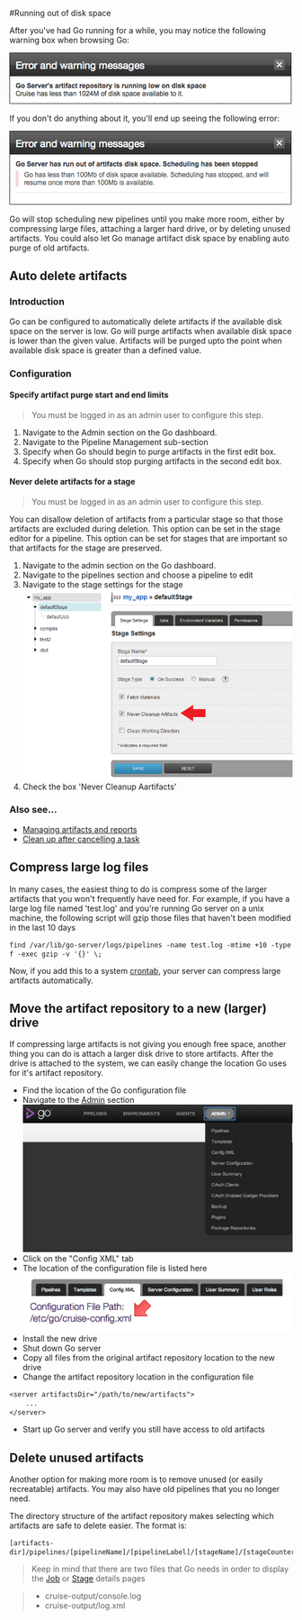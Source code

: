 #Running out of disk space

After you've had Go running for a while, you may notice the following warning box when browsing Go:

![](../resources/images/cruise/admin/out_of_disk_space/1_low_disk_space_on_artifacts.png)

If you don't do anything about it, you'll end up seeing the following error:

![](../resources/images/cruise/admin/out_of_disk_space/2_out_of_disk_space_on_artifacts.png)

Go will stop scheduling new pipelines until you make more room, either by compressing large files, attaching a larger hard drive, or by deleting unused artifacts. You could also let Go manage artifact disk space by enabling auto purge of old artifacts.

## Auto delete artifacts

### Introduction

Go can be configured to automatically delete artifacts if the available disk space on the server is low. Go will purge artifacts when available disk space is lower than the given value. Artifacts will be purged upto the point when available disk space is greater than a defined value.

### Configuration

#### Specify artifact purge start and end limits

> You must be logged in as an admin user to configure this step.

1.  Navigate to the Admin section on the Go dashboard.
2.  Navigate to the Pipeline Management sub-section
3.  Specify when Go should begin to purge artifacts in the first edit box.
4.  Specify when Go should stop purging artifacts in the second edit box.

#### Never delete artifacts for a stage

> You must be logged in as an admin user to configure this step.

You can disallow deletion of artifacts from a particular stage so that those artifacts are excluded during deletion. This option can be set in the stage editor for a pipeline. This option can be set for stages that are important so that artifacts for the stage are preserved.

1.  Navigate to the admin section on the Go dashboard.
2.  Navigate to the pipelines section and choose a pipeline to edit
3.  Navigate to the stage settings for the stage
![Disable artifact cleanup](../resources/images/cruise/admin/artifact_disable_stage.png)
4.  Check the box 'Never Cleanup Aartifacts'

### Also see...

-   [Managing artifacts and reports](../configuration/managing_artifacts_and_reports.md)
-   [Clean up after cancelling a task](dev_clean_up_when_cancel.md)

## Compress large log files

In many cases, the easiest thing to do is compress some of the larger artifacts that you won't frequently have need for. For example, if you have a large log file named 'test.log' and you're running Go server on a unix machine, the following script will gzip those files that haven't been modified in the last 10 days

```
find /var/lib/go-server/logs/pipelines -name test.log -mtime +10 -type f -exec gzip -v '{}' \;
```

Now, if you add this to a system [crontab](http://en.wikipedia.org/wiki/Cron), your server can compress large artifacts automatically.

## Move the artifact repository to a new (larger) drive

If compressing large artifacts is not giving you enough free space, another thing you can do is attach a larger disk drive to store artifacts. After the drive is attached to the system, we can easily change the location Go uses for it's artifact repository.

-   Find the location of the Go configuration file
-   Navigate to the [Admin](../navigations/administration_page.md) section
![](../resources/images/cruise/topnav_admin.png)
-   Click on the "Config XML" tab
-   The location of the configuration file is listed here
![](../resources/images/cruise/admin/out_of_disk_space/4_find_config_location.png)
-   Install the new drive
-   Shut down Go server
-   Copy all files from the original artifact repository location to the new drive
-   Change the artifact repository location in the configuration file
``` 
<server artifactsDir="/path/to/new/artifacts">
    ...
</server>
```
-   Start up Go server and verify you still have access to old artifacts

## Delete unused artifacts

Another option for making more room is to remove unused (or easily recreatable) artifacts. You may also have old pipelines that you no longer need.

The directory structure of the artifact repository makes selecting which artifacts are safe to delete easier. The format is:
```
[artifacts-dir]/pipelines/[pipelineName]/[pipelineLabel]/[stageName]/[stageCounter]/[jobName]
```
> Keep in mind that there are two files that Go needs in order to display the [Job](../navigations/job_details_page.md) or [Stage](../navigations/stage_details_page.md) details pages

>-   cruise-output/console.log
>-   cruise-output/log.xml